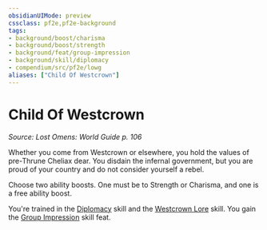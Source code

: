 ```yaml
---
obsidianUIMode: preview
cssclass: pf2e,pf2e-background
tags:
- background/boost/charisma
- background/boost/strength
- background/feat/group-impression
- background/skill/diplomacy
- compendium/src/pf2e/lowg
aliases: ["Child Of Westcrown"]
---
```

# Child Of Westcrown
*Source: Lost Omens: World Guide p. 106*  

Whether you come from Westcrown or elsewhere, you hold the values of pre-Thrune Cheliax dear. You disdain the infernal government, but you are proud of your country and do not consider yourself a rebel.

Choose two ability boosts. One must be to Strength or Charisma, and one is a free ability boost.

You're trained in the [Diplomacy](/compendium/skills.md#Diplomacy) skill and the [Westcrown Lore](/compendium/skills.md#Lore) skill. You gain the [Group Impression](/compendium/feats/group-impression.md) skill feat.